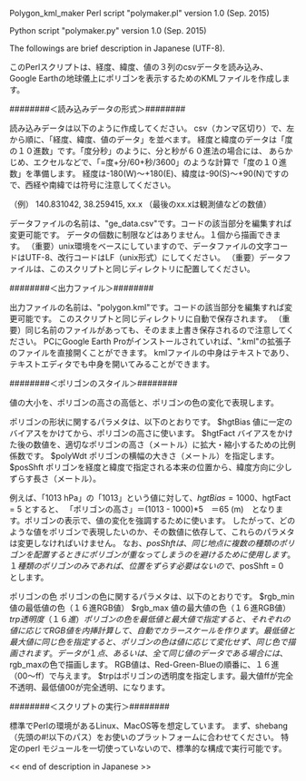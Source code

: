 Polygon_kml_maker
Perl script "polymaker.pl"
version 1.0 (Sep. 2015)

Python script "polymaker.py"
version 1.0 (Sep. 2015)


 The followings are brief description in Japanese (UTF-8).

このPerlスクリプトは、経度、緯度、値の３列のcsvデータを読み込み、
Google Earthの地球儀上にポリゴンを表示するためのKMLファイルを作成します。

########＜読み込みデータの形式＞########

読み込みデータは以下のように作成してください。
csv（カンマ区切り）で、左から順に、「経度、緯度、値のデータ」を並べます。
経度と緯度のデータは「度の１０進数」です。「度分秒」のように、分と秒が６０進法の場合には、
あらかじめ、エクセルなどで、「=度+分/60+秒/3600」のような計算で「度の１０進数」を準備します。
経度は-180(W)〜+180(E)、緯度は-90(S)〜+90(N)ですので、西経や南緯では符号に注意してください。

（例）
 140.831042, 38.259415, xx.x  （最後のxx.xは観測値などの数値）

データファイルの名前は、"ge_data.csv"です。コードの該当部分を編集すれば変更可能です。
データの個数に制限などはありません。１個から描画できます。
（重要）unix環境をベースにしていますので、データファイルの文字コードはUTF-8、改行コードはLF（unix形式）にしてください。
（重要）データファイルは、このスクリプトと同じディレクトリに配置してください。

########＜出力ファイル＞########

出力ファイルの名前は、"polygon.kml"です。コードの該当部分を編集すれば変更可能です。
このスクリプトと同じディレクトリに自動で保存されます。
（重要）同じ名前のファイルがあっても、そのまま上書き保存されるので注意してください。
PCにGoogle Earth Proがインストールされていれば、".kml"の拡張子のファイルを直接開くことができます。
kmlファイルの中身はテキストであり、テキストエディタでも中身を開いてみることができます。

########＜ポリゴンのスタイル＞########

値の大小を、ポリゴンの高さの高低と、ポリゴンの色の変化で表現します。

ポリゴンの形状に関するパラメタは、以下のとおりです。
 $hgtBias  値に一定のバイアスをかけてから、ポリゴンの高さに使います。
 $hgtFact  バイアスをかけた後の数値を、適切なポリゴンの高さ（メートル）に拡大・縮小するための比例係数です。
 $polyWdt  ポリゴンの横幅の大きさ（メートル）を指定します。
 $posShft  ポリゴンを経度と緯度で指定される本来の位置から、緯度方向に少しずらす長さ（メートル）。

例えば、「1013 hPa」の「1013」という値に対して、$hgtBias=1000、$hgtFact = 5 とすると、
「ポリゴンの高さ」＝(1013 - 1000)*5　＝65 (m)　となります。ポリゴンの表示で、値の変化を強調するために使います。
したがって、どのような値をポリゴンで表現したいのか、その数値に依存して、これらのパラメタは変更しなければいけません。
なお、$posShft　は、同じ地点に複数の種類のポリゴンを配置するときにポリゴンが重なってしまうのを避けるために使用します。
１種類のポリゴンのみであれば、位置をずらす必要はないので、$posShft = 0　とします。

ポリゴンの色
ポリゴンの色に関するパラメタは、以下のとおりです。
 $rgb_min  値の最低値の色（１６進RGB値）
 $rgb_max  値の最大値の色（１６進RGB値）
 $trp      透明度（１６進）
ポリゴンの色を最低値と最大値で指定すると、それぞれの値に応じてRGB値を内挿計算して、自動でカラースケールを作ります。
最低値と最大値に同じ色を指定すると、ポリゴンの色は値に応じて変化せず、同じ色で描画されます。
データが１点、あるいは、全て同じ値のデータである場合には、$rgb_maxの色で描画します。
RGB値は、Red-Green-Blueの順番に、１６進（00〜ff）で与えます。
$trpはポリゴンの透明度を指定します。最大値ffが完全不透明、最低値00が完全透明、になります。

########＜スクリプトの実行＞########

標準でPerlの環境があるLinux、MacOS等を想定しています。
まず、shebang（先頭の#!以下のパス）をお使いのプラットフォームに合わせてください。
特定のperl モジュールを一切使っていないので、標準的な構成で実行可能です。


  << end of description in Japanese >>

